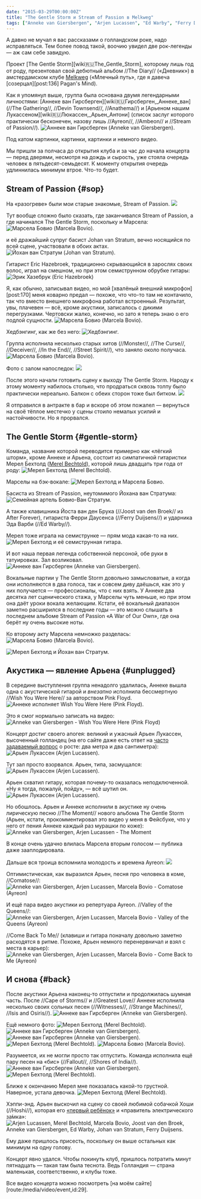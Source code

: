 ```yaml
---
date: "2015-03-29T00:00:00Z"
title: "The Gentle Storm и Stream of Passion в Melkweg"
tags: ["Anneke van Giersbergen", "Arjen Lucassen", "Ed Warby", "Ferry Duijsens", "Johan van Stratum", "Joost van den Broek", "Marcela Bovio", "Melkweg", "Merel Bechtold", "progressive metal", "Stream of Passion", "The Gentle Storm", "Амстердам", "музыка", "Нидерланды"]
---
```


А давно не мучал я вас рассказами о голландском роке, надо исправляться. Тем более повод такой, воочию увидел две рок-легенды — аж сам себе завидую.

Проект [The Gentle Storm][wiki:ru:The_Gentle_Storm], которому лишь год от роду, презентовал свой дебютный альбом //The Diary// («Дневник») в амстердамском клубе [Melkweg](http://www.melkweg.nl/) («Млечный путь», где я давеча [созерцал][post:136] Pagan's Mind).

<!--more-->

Как я упомянул выше, группа была основана двумя легендарными личностями: [Аннеке ван Гирсберген][wiki:ru:Гирсберген,_Аннеке_ван] (//The Gathering//, //Devin Townsend//, //Anathema//) и [Арьеном нашим Лукассеном][wiki:ru:Люкассен,_Арьен_Антони] (список заслуг которого практически бесконечен, назову лишь //Ayreon//, //Ambeon// и //Stream of Passion//).
![](img:2.bp.blogspot.com/-cH_tABt-xDQ/VRf95KVJ0VI/AAAAAAAAhbM/vj3Eldrjaks/s1600/dsc08304.picasaweb.jpg:a "Аннеке ван Гирсберген (Anneke van Giersbergen).")

Под катом картинки, картинки, картинки и немного видео.

Мы пришли за полчаса до открытия клуба и за час до начала концерта — перед дверями, несмотря на дождь и сырость, уже стояла очередь человек в пятьдесят-семьдесят. К моменту открытия очередь удлиннилась минимум втрое. Что-то будет.

## Stream of Passion {#sop}

На «разогреве» были мои старые знакомые, Stream of Passion.
![](img:1.bp.blogspot.com/-EK-uVcRyr2s/VRf9N5gCTII/AAAAAAAAhVQ/eqUTTSKR2EE/s1600/dsc08051.picasaweb.jpg:a)

Тут вообще сложно было сказать, где заканчивался Stream of Passion, а где начинался The Gentle Storm, поскольку и Марсела:
![](img:3.bp.blogspot.com/-qbdCOR_xEF4/VRf9XwRmz5I/AAAAAAAAhWY/fn6u--wQ9po/s1600/dsc08103.picasaweb.jpg:a "Марсела Бовио (Marcela Bovio).")

и её дражайший супруг басист Johan van Stratum, вечно носящийся по всей сцене, участвовали в обоих актах.
![](img:2.bp.blogspot.com/--J8o-VRYdiQ/VRf9TtDLy8I/AAAAAAAAhV4/Jru14ffxBLs/s1600/dsc08080.picasaweb.jpg:a "Йохан ван Стратум (Johan van Stratum).")

Гитарист Eric Hazebroek, традиционно скрывающийся в зарослях своих волос, играл на смешном, но при этом семиструнном обрубке гитары:
![](img:1.bp.blogspot.com/-dIRI3keYt48/VRf9Z2Y6R3I/AAAAAAAAhWo/tpwxmOyjyrQ/s1600/dsc08119.picasaweb.jpg:a "Эрик Хазебрук (Eric Hazebroek)")

Я, как обычно, записывал видео, но мой [хвалёный внешний микрофон][post:170] меня коварно предал — похоже, что что-то там не контачило, так что вместо внешнего микрофона работал встроенный. Результат, увы, плачевен — всё, кроме акустики, записалось с дикими перегрузками. Чертовски жалко, конечно, но зато я теперь знаю о его подлой сущности.
![](img:4.bp.blogspot.com/-hHjRHaGHj3o/VRf9b5mDhoI/AAAAAAAAhW4/tWrjbm62V2s/s1600/dsc08128.picasaweb.jpg:a "Марсела Бовио (Marcela Bovio).")

Хедбэнгинг, как же без него:
![](img:3.bp.blogspot.com/-MAv3pySBLXI/VRf9cyn11yI/AAAAAAAAhXA/2gY7U3Gsku0/s1600/dsc08134.picasaweb.jpg:a "Хедбэнгинг.")

Группа исполнила несколько старых хитов (//Monster//, //The Curse//, //Deceiver//, //In the End//, //Street Spirit//), что заняло около получаса.
![](img:2.bp.blogspot.com/-TI1JFXup-18/VRf9YkXqAnI/AAAAAAAAhWg/rbVa4tOwG-k/s1600/dsc08113.picasaweb.jpg:a "Марсела Бовио (Marcela Bovio).")

Фото с залом напоследок:
![](img:3.bp.blogspot.com/-3YgU3kHHlK0/VRf9eNk9rQI/AAAAAAAAhXI/FBJ6ZmQtpMc/s1600/dsc08137.picasaweb.jpg:a)

После этого начали готовить сцену к выходу The Gentle Storm. Народу к этому моменту набилось столько, что продраться сквозь толпу было практически нереально. Балкон с обеих сторон тоже был битком.
![](img:4.bp.blogspot.com/-NXnacNVdpNc/VRf9fLKzQzI/AAAAAAAAhXQ/i70JnjsB34Y/s1600/dsc08140.picasaweb.jpg:a)

Я отправился в антракте в бар и вскоре об этом пожалел — вернуться на своё тёплое местечко у сцены стоило немалых усилий и настойчивости. Но я прорвался.

## The Gentle Storm {#gentle-storm}

Команда, название которой переводится примерно как «лёгкий шторм», кроме Аннеке и Арьена, состоит из симпатичной гитаристки Мерел Бехтолд ([Merel Bechtold](http://www.merelbechtold.com/)), которой лишь двадцать три года от роду:
![](img:2.bp.blogspot.com/-SZ6j2AWkuuc/VRf9gfwzv-I/AAAAAAAAhXY/NnnmQuOjczQ/s1600/dsc08144.picasaweb.jpg:a "Мерел Бехтолд (Merel Bechtold).")

Марселы на бэк-вокале:
![](img:1.bp.blogspot.com/-Iubw3Id8SoE/VRf972V2ASI/AAAAAAAAhaU/5HE17-WYWFw/s1600/dsc08317.picasaweb.jpg:a "Мерел Бехтолд и Марсела Бовио.")

Басиста из Stream of Passion, неутомимого Йохана ван Стратума:
![](img:1.bp.blogspot.com/-jLRB0XpzCSY/VRf9nuyX3UI/AAAAAAAAhYY/MNvBlnvZRHM/s1600/dsc08198.picasaweb.jpg:a "Семейная артель Бовио-Ван Стратум.")

А также клавишника Йоста ван ден Брука (//Joost van den Broek// из After Forever), гитариста Ферри Даусенса (//Ferry Duijsens//) и ударника Эда Варби (//Ed Warby//).

Мерел тоже играла на семиструнке — прям мода какая-то на них.
![](img:2.bp.blogspot.com/-RVKEeWPvD7Q/VRf9mhZHmeI/AAAAAAAAhYI/u27M2IW0FGw/s1600/dsc08185.picasaweb.jpg:a "Мерел Бехтолд и её семиструнная гитара.")

И вот наша первая легенда собственной персоной, обе руки в татуировках. Зал возликовал.
![](img:1.bp.blogspot.com/-as9y-Y71n2w/VRf9wl_3jaI/AAAAAAAAhZI/AKUUbE4VM-0/s1600/dsc08248.picasaweb.jpg:a "Аннеке ван Гирсберген (Anneke van Giersbergen).")

Вокальные партии у The Gentle Storm довольно замысловатые, а когда они исполняются в два голоса, так и совсем диву даёшься, как это у них получается — профессионалы, что с них взять. У Аннеке два десятка лет сценического стажа, у Марселы чуть меньше, но при этом она даёт уроки вокала желающим. Кстати, её вокальный диапазон заметно расширился в последние годы — это можно слышать в последнем альбоме Stream of Passion «A War of Our Own», где она берёт ну очень высокие ноты.

Ко второму акту Марсела немножко разделась:
![](img:1.bp.blogspot.com/-UNnk4_rND-c/VRf9jXRm1mI/AAAAAAAAhXw/1GS3483VS80/s1600/dsc08161.picasaweb.jpg:a "Марсела Бовио (Marcela Bovio).")

![](img:2.bp.blogspot.com/-Ba3TN-JMtjw/VRf9yrqQpnI/AAAAAAAAhZY/mf6OMjIs_MQ/s1600/dsc08261.picasaweb.jpg:a "Мерел Бехтолд и Йохан ван Стратум.")

## Акустика — явление Арьена {#unplugged}

В середине выступления группа ненадолго удалилась, Аннеке вышла одна с акустической гитарой и *внезапно* исполнила бессмертную //Wish You Were Here// за авторством Pink Floyd.
![](img:4.bp.blogspot.com/-hwgqNYWDM8c/VRf9z4l4KaI/AAAAAAAAhZg/h31V96igj0c/s1600/dsc08275.picasaweb.jpg:a "Аннеке исполняет Wish You Were Here (Pink Floyd).")

Это я смог нормально записать на видео:
![](youtube:2mrhjnIiKQ4 "Anneke van Giersbergen - Wish You Were Here (Pink Floyd)")

Концерт достиг своего апогея: великий и ужасный Арьен Лукассен, высоченный голландец (на его сайте даже есть ответ на [часто задаваемый вопрос](http://www.arjenlucassen.com/content/info/faq/) о росте: два метра и два сантиметра):
![](img:2.bp.blogspot.com/-fvbfTGsc01Q/VRf908DfO6I/AAAAAAAAhZo/z3bQAi_viQw/s1600/dsc08283.picasaweb.jpg:a "Арьен Лукассен (Arjen Lucassen).")

Тут зал просто взорвался. Арьен, типа, засмущался:
![](img:4.bp.blogspot.com/-xHGeXrNgJBo/VRf91xxcHPI/AAAAAAAAhZw/wSYlRj3O_vs/s1600/dsc08286.picasaweb.jpg:a "Арьен Лукассен (Arjen Lucassen).")

Арьен схватил гитару, которая почему-то оказалась неподключенной. «Ну я тогда, пожалуй, пойду», — всё шутил он.
![](img:2.bp.blogspot.com/-Y9DPTwh0kZA/VRf922B70cI/AAAAAAAAhZ4/ika-kBMUa0I/s1600/dsc08291.picasaweb.jpg:a "Арьен Лукассен (Arjen Lucassen).")

Но обошлось. Арьен и Аннеке исполнили в акустике ну очень лирическую песню //The Moment// нового альбома The Gentle Storm (Арьен, кстати, прокомментировал это видео у меня в Фейсбуке, что у него от пения Аннеке каждый раз мурашки по коже):
![](youtube:RjHasZbd1zE "Anneke van Giersbergen, Arjen Lucassen - The Moment")

В конце очень удачно влилась Марсела вторым голосом — публика даже зааплодировала.

Дальше вся троица вспомнила молодость и времена Ayreon:
![](img:4.bp.blogspot.com/-St62x2bUjIs/VRf94Mm-VsI/AAAAAAAAhaA/h8fNqH3q89g/s1600/dsc08296.picasaweb.jpg:a)

Оптимистическая, как выразился Арьен, песня про человека в коме, //Comatose//:
![](youtube:UEjCL7cl8lI "Anneke van Giersbergen, Arjen Lucassen, Marcela Bovio - Comatose (Ayreon)")

И ещё пара видео акустики из репертуара Ayreon. //Valley of the Queens//:
![](youtube:Gvq8IXUL7ME "Anneke van Giersbergen, Arjen Lucassen, Marcela Bovio - Valley of the Queens (Ayreon)")

//Come Back To Me// (клавиши и гитара поначалу довольно заметно расходятся в ритме. Похоже, Арьен немного перенервничал и взял с места в карьер):
![](youtube:9U-Tf5YCo7s "Anneke van Giersbergen, Arjen Lucassen, Marcela Bovio - Come Back to Me (Ayreon)")

## И снова {#back}

После акустики Арьена наконец-то отпустили и продолжилась шумная часть. После //Cape of Storms// и //Greatest Love// Аннеке исполнила несколько своих сольных песен (//Witnesses//, //Strange Machines//, //Isis and Osiris//).
![](img:1.bp.blogspot.com/-GBtb_SMbY1c/VRf9klaaqKI/AAAAAAAAhX4/qzasJLjjYuw/s1600/dsc08168.picasaweb.jpg:a "Аннеке ван Гирсберген (Anneke van Giersbergen).")

Ещё немного фото:
![](img:1.bp.blogspot.com/-nGchZ9JwEQs/VRf9lrGXn_I/AAAAAAAAhYA/k07Y4M_GIHY/s1600/dsc08181.picasaweb.jpg:a "Мерел Бехтолд (Merel Bechtold).")
![](img:4.bp.blogspot.com/-W0YmHL1ZZ2w/VRf9pF3FDdI/AAAAAAAAhYU/KHC1bEujLw8/s1600/dsc08202.picasaweb.jpg:a "Аннеке ван Гирсберген (Anneke van Giersbergen).")
![](img:2.bp.blogspot.com/-jpkaD8TCbnA/VRf9qDmvHTI/AAAAAAAAhYg/7q6Yq8lFnyY/s1600/dsc08206.picasaweb.jpg:a "Аннеке ван Гирсберген (Anneke van Giersbergen).")
![](img:4.bp.blogspot.com/--OTeU3QBbMg/VRf9sYuGVSI/AAAAAAAAhYw/zo08Pv60-qw/s1600/dsc08223.picasaweb.jpg:a "Мерел Бехтолд (Merel Bechtold).")
![](img:2.bp.blogspot.com/-OdhFDQk4-FE/VRf9tqZ34_I/AAAAAAAAhY4/EGIQ2n_x1W4/s1600/dsc08239.picasaweb.jpg:a "Марсела Бовио (Marcela Bovio).")

Разумеется, их не могли просто так отпустить. Команда исполнила ещё пару песен на «бис» (//Fallout//, //Shores of India//).
![](img:3.bp.blogspot.com/-mV6KFzDC4bw/VRf96Bsmy0I/AAAAAAAAhaM/Ir7rbA2agi4/s1600/dsc08316.picasaweb.jpg:a "Аннеке ван Гирсберген (Anneke van Giersbergen).")
![](img:1.bp.blogspot.com/-csAOA-ZsxHU/VRf985aP12I/AAAAAAAAhac/I0m45WNiCG4/s1600/dsc08322.picasaweb.jpg:a "Мерел Бехтолд (Merel Bechtold).")

Ближе к окончанию Мерел мне показалась какой-то грустной. Наверное, устала девочка.
![](img:3.bp.blogspot.com/-wYDZ6yJIW9A/VRf9vUkamSI/AAAAAAAAhZA/RfwXSHEnn3Q/s1600/dsc08245.picasaweb.jpg:a "Мерел Бехтолд (Merel Bechtold).")

Хэппи-энд. Арьен выскочил на сцену со своей любимой собачкой Хоши (//Hoshi//), которая его [«первый ребёнок»](http://www.youtube.com/watch?v=Zke2jaZdgak) и «правитель электрического за́мка»:
![](img:4.bp.blogspot.com/-aeDoq3nN6Ig/VRf-AY5XFtI/AAAAAAAAha0/nk7B9EBWS_k/s1600/dsc08342.picasaweb.jpg:a "Arjen Lucassen, Merel Bechtold, Marcela Bovio, Joost van den Broek, Anneke van Giersbergen, Ed Warby, Johan van Stratum, Ferry Duijsens.")

Ему даже пришлось присесть, поскольку он выше остальных как минимум на одну голову.

Концерт явно удался. Чтобы покинуть клуб, пришлось потратить минут пятнадцать — такая там была теснота. Ведь Голландия — страна маленькая, соответственно, и клубы тоже.

Все видео концерта можно посмотреть [на моём сайте][route:/media/video/event,id:29].
